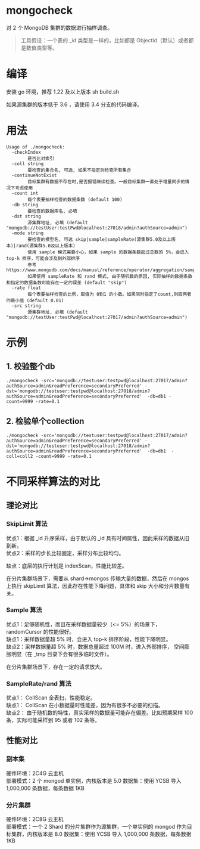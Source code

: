 # mongocheck
对 2 个 MongoDB 集群的数据进行抽样调查。
> 工具假设：一个表的 _id 类型是一样的，比如都是 ObjectId（默认）或者都是数值类型等。

# 编译
安装 go 环境，推荐 1.22 及以上版本
sh build.sh

如果源集群的版本低于 3.6 ，请使用 3.4 分支的代码编译。

# 用法
```
Usage of ./mongocheck:
  -checkIndex
        是否比对索引
  -coll string
        要检查的集合名, 可选, 如果不指定则检查所有集合
  -continueNotExist
        目标集群有数据不存在时,是否报错继续检查。一般目标集群一直处于增量同步的情况下考虑使用
  -count int
        每个表要抽样检查的数据条数 (default 100)
  -db string
        要检查的数据库名, 必填
  -dst string
        源集群地址, 必填 (default "mongodb://testUser:testPwd@localhost:27018/admin?authSource=admin")
  -mode string
        要检查的模型名, 可选 skip|sample|sampleRate(源集群5.0及以上版本)|rand(源集群5.0及以上版本)
        使用 sample 模式需要小心，如果 sample 的数据条数超过总数的 5%，会进入 top-k 排序，可能会涉及到外部排序
        参考 https://www.mongodb.com/docs/manual/reference/operator/aggregation/sample/
        如果使用 sampleRate 和 rand 模式, 由于随机数的原因, 实际抽样的数据条数和指定的数据条数可能存在一定的误差 (default "skip")
  -rate float
        每个表要抽样检查的比例，取值为 0到1 的小数。如果同时指定了count,则取两者的最小值 (default 0.01)
  -src string
        源集群地址, 必填 (default "mongodb://testUser:testPwd@localhost:27017/admin?authSource=admin")
```

# 示例
## 1. 校验整个db
```
./mongocheck -src='mongodb://testuser:testpwd@localhost:27017/admin?authSource=admin&readPreference=secondaryPreferred' -dst='mongodb://testuser:testpwd@localhost:27018/admin?authSource=admin&readPreference=secondaryPreferred'  -db=db1 -count=9999 -rate=0.1
```

## 2. 检验单个collection
```
./mongocheck -src='mongodb://testuser:testpwd@localhost:27017/admin?authSource=admin&readPreference=secondaryPreferred' -dst='mongodb://testuser:testpwd@localhost:27018/admin?authSource=admin&readPreference=secondaryPreferred'  -db=db1  -coll=coll2 -count=9999 -rate=0.1
```

# 不同采样算法的对比

## 理论对比
### SkipLimit 算法
优点1：根据 _id 升序采样，由于默认的 _id 具有时间属性，因此采样的数据从旧到新。     
优点2：采样的步长比较固定，采样分布比较均匀。    

缺点：底层的执行计划是 indexScan，性能比较差。

在分片集群场景下，需要从 shard->mongos 传输大量的数据，然后在 mongos 上执行 skipLimit 算法，因此存在性能下降问题，具体和 skip 大小和分片数量有关。

### Sample 算法
优点1：足够随机性，而且在采样数据量较少（<= 5%）的场景下，randomCursor 的性能很好。    
缺点1：采样数据量超 5% 时，会进入 top-k 排序阶段，性能下降明显。    
缺点2：采样数据量超 5% 时，数据总量超过 100M 时，进入外部排序， 空间膨胀明显（在 _tmp 目录下会有很多临时文件）。    

在分片集群场景下，存在一定的请求放大。     

### SampleRate/rand 算法
优点1： CollScan 全表扫，性能稳定。       
缺点1： CollScan 在小数据量时性能差，因为有很多不必要的扫描。     
缺点2： 由于随机数的特性，真实采样的数据量可能存在偏差。比如预期采样 100 条，实际可能采样到 95 或者 102 条等。    

## 性能对比
### 副本集
硬件环境：2C4G 云主机    
部署模式：2 个 mongod 单实例，内核版本是 5.0
数据集：使用 YCSB 导入 1,000,000 条数据，每条数据 1KB



### 分片集群
硬件环境：2C8G 云主机    
部署模式：一个 2 Shard 的分片集群作为源集群，一个单实例的 mongod 作为目标集群，内核版本是 8.0
数据集：使用 YCSB 导入 1,000,000 条数据，每条数据 1KB
